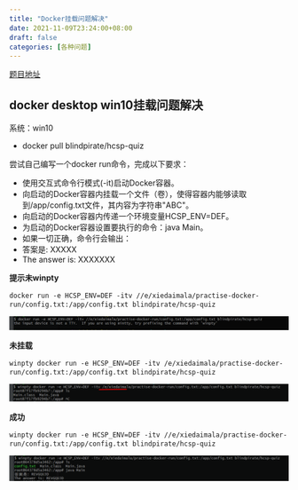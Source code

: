 ```yaml
---
title: "Docker挂载问题解决"
date: 2021-11-09T23:24:00+08:00
draft: false
categories: [各种问题]
---
```


[题目地址](https://github.com/hcsp/practise-docker-run)

## docker desktop win10挂载问题解决

系统：win10

* docker pull blindpirate/hcsp-quiz

尝试自己编写一个docker run命令，完成以下要求： 

* 使用交互式命令行模式(-it)启动Docker容器。 
* 向启动的Docker容器内挂载一个文件（卷），使得容器内能够读取到/app/config.txt文件，其内容为字符串"ABC"。 
* 向启动的Docker容器内传递一个环境变量HCSP_ENV=DEF。 
* 为启动的Docker容器设置要执行的命令：java Main。 
* 如果一切正确，命令行会输出： 
* 答案是: XXXXX 
* The answer is: XXXXXXX

**提示未winpty**

```
docker run -e HCSP_ENV=DEF -itv //e/xiedaimala/practise-docker-run/config.txt:/app/config.txt blindpirate/hcsp-quiz
```

![提示未winpty](/img/docker挂载问题解决/img.png)

**未挂载**

```
winpty docker run -e HCSP_ENV=DEF -itv /e/xiedaimala/practise-docker-run/config.txt:/app/config.txt blindpirate/hcsp-quiz
```

![未挂载](/img/docker挂载问题解决/img_2.png)

**成功**

```
winpty docker run -e HCSP_ENV=DEF -itv //e/xiedaimala/practise-docker-run/config.txt:/app/config.txt blindpirate/hcsp-quiz
```

![成功](/img/docker挂载问题解决/img_1.png)
